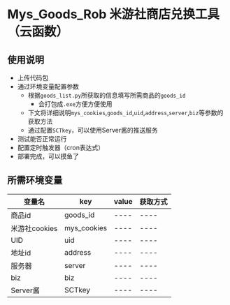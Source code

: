 # Mys_Goods_Rob 米游社商店兑换工具（云函数）  
## 使用说明  
* 上传代码包  
* 通过环境变量配置参数  
  * 根据`goods_list.py`所获取的信息填写所需商品的`goods_id`  
    * 会打包成`.exe`方便方便使用
  * 下文将详细说明`mys_cookies`,`goods_id`,`uid`,`address`,`server`,`biz`等参数的获取方法  
  * 通过配置`SCTkey`，可以使用Server酱的推送服务
* 测试能否正常运行  
* 配置定时触发器（cron表达式）  
* 部署完成，可以摸鱼了  

## 所需环境变量  
|  变量名  |  key  |  value  |  获取方式  |
|  ----  | ----  | ----  | ----  |
|  商品id  |  goods_id  |  ----  | ----  |
|  米游社cookies  |  mys_cookies  |  ----  | ----  |
|  UID  |  uid  |  ----  | ----  |
|  地址id  |  address  |  ----  | ----  |
|  服务器  |  server  |  ----  | ----  |
|  biz  |  biz  |  ----  | ----  |
|  Server酱  |  SCTkey  |  ----  | ----  |
